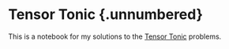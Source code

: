 # Tensor Tonic {.unnumbered}

This is a notebook for my solutions to the [Tensor Tonic](https://www.tensortonic.com/) problems.

